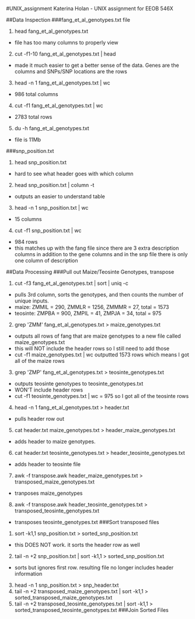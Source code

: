 #UNIX_assignment
Katerina Holan - UNIX assignment for EEOB 546X

##Data Inspection
###fang\_et\_al_genotypes.txt file

1. head fang\_et\_al_genotypes.txt
  * file has too many columns to properly view
2. cut -f1-10 fang\_et\_al_genotypes.txt | head
  * made it much easier to get a better sense of the data.  Genes are the columns and SNPs/SNP locations are the rows
3. head -n 1 fang\_et\_al_genotypes.txt | wc
  * 986 total columns
4. cut -f1 fang\_et\_al_genotypes.txt | wc
  * 2783 total rows
5. du -h fang\_et\_al_genotypes.txt
  * file is 11Mb
  
###snp_position.txt
1. head snp_position.txt
  * hard to see what header goes with which column
2. head snp_position.txt | column -t
  * outputs an easier to understand table
3. head -n 1 snp_position.txt | wc
  * 15 columns
4. cut -f1 snp_position.txt | wc
  * 984 rows
  * this matches up with the fang file since there are 3 extra description columns in addition to the gene columns and in the snp file there is only one column of description

##Data Processing
###Pull out Maize/Teosinte Genotypes, transpose
1. cut -f3 fang\_et\_al_genotypes.txt | sort | uniq -c
  * pulls 3rd column, sorts the genotypes, and then counts the number of unique inputs.  
  * maize:  ZMMIL = 290, ZMMLR = 1256, ZMMMR = 27, total = 1573
  * teosinte:  ZMPBA = 900, ZMPIL = 41, ZMPJA = 34, total = 975
2. grep 'ZMM' fang\_et\_al_genotypes.txt > maize_genotypes.txt 
  * outputs all rows of fang that are maize genotypes to a new file called maize_genotypes.txt
  * this will NOT include the header rows so I still need to add those
  * cut -f1 maize_genotypes.txt | wc outputted 1573 rows which means I got all of the maize rows
3. grep 'ZMP' fang_et_al_genotypes.txt > teosinte_genotypes.txt
  * outputs teosinte genotypes to teosinte_genotypes.txt
  * WON'T include header rows
  * cut -f1 teosinte_genotypes.txt | wc = 975 so I got all of the teosinte rows
4. head -n 1 fang_et_al_genotypes.txt > header.txt
  * pulls header row out
5. cat header.txt maize_genotypes.txt > header_maize_genotypes.txt
  * adds header to maize genotypes.  
6.  cat header.txt teosinte_genotypes.txt > header_teosinte_genotypes.txt
  * adds header to teosinte file
7. awk -f transpose.awk header_maize_genotypes.txt > transposed_maize_genotypes.txt
  * tranposes maize_genotypes
8.  awk -f transpose.awk header_teosinte_genotypes.txt > transposed_teosinte_genotypes.txt
  * transposes teosinte_genotypes.txt
###Sort transposed files
1. sort -k1,1 snp_position.txt > sorted_snp_position.txt
  * this DOES NOT work.  it sorts the header row as well
2.  tail -n +2 snp_position.txt | sort -k1,1 > sorted_snp_position.txt
  * sorts but ignores first row.  resulting file no longer includes header information
3. head -n 1 snp_position.txt > snp_header.txt
4. tail -n +2 transposed_maize_genotypes.txt | sort -k1,1 > sorted_transposed_maize_genotypes.txt
5. tail -n +2 transposed_teosinte_genotypes.txt | sort -k1,1 > sorted_transposed_teosinte_genotypes.txt
###Join Sorted Files
